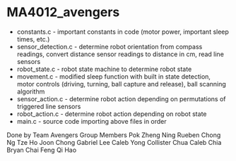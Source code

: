 # MA4012_avengers

- constants.c - important constants in code (motor power, important sleep times, etc.)
- sensor_detection.c - determine robot orientation from compass readings, convert distance sensor readings to distance in cm, read line sensors
- robot_state.c - robot state machine to determine robot state
- movement.c - modified sleep function with built in state detection, motor controls (driving, turning, ball capture and release), ball scanning algorithm
- sensor_action.c - determine robot action depending on permutations of triggered line sensors
- robot_action.c - determine robot action depending on robot state
- main.c - source code importing above files in order

Done by Team Avengers
Group Members
Pok Zheng Ning
Rueben Chong
Ng Tze Ho
Joon Chong
Gabriel Lee
Caleb Yong
Collister Chua
Caleb Chia
Bryan Chai
Feng Qi Hao
